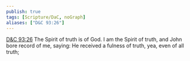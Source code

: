 ```yaml
---
publish: true
tags: [Scripture/DaC, noGraph]
aliases: ["D&C 93:26"]
---
```

[D&C 93:26](https://churchofjesuschrist.org/study/scriptures/dc-testament/dc/93?lang=eng&id=p26#p26) The Spirit of truth is of God. I am the Spirit of truth, and John bore record of me, saying: He received a fulness of truth, yea, even of all truth;
